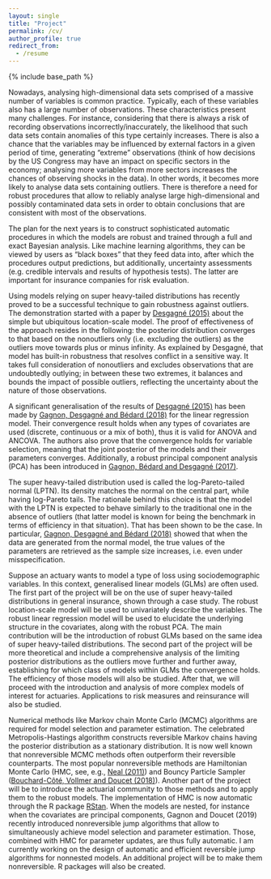 ```yaml
---
layout: single
title: "Project"
permalink: /cv/
author_profile: true
redirect_from:
  - /resume
---
```


{% include base_path %}

Nowadays, analysing high-dimensional data sets comprised of a massive number of variables is common practice. Typically, each of these variables also has a large number of observations. These characteristics present many challenges. For instance, considering that there is always a risk of recording observations incorrectly/inaccurately, the likelihood that such data sets contain anomalies of this type certainly increases. There is also a chance that the variables may be influenced by external factors in a given period of time, generating “extreme” observations (think of how decisions by the US Congress may have an impact on specific sectors in the economy; analysing more variables from more sectors increases the chances of observing shocks in the data). In other words, it becomes more likely to analyse data sets containing outliers. There is therefore a need for robust procedures that allow to reliably analyse large high-dimensional and possibly contaminated data sets in order to obtain conclusions that are consistent with most of the observations.  

The plan for the next years is to construct sophisticated automatic procedures in which the models are robust and trained through a full and exact Bayesian analysis. Like machine learning algorithms, they can be viewed by users as “black boxes” that they feed data into, after which the procedures output predictions, but additionally, uncertainty assessments (e.g. credible intervals and results of hypothesis tests). The latter are important for insurance companies for risk evaluation. 

Using models relying on super heavy-tailed distributions has recently proved to be a successful technique to gain robustness against outliers. The demonstration started with a paper by [Desgagné (2015)](https://projecteuclid.org/euclid.aos/1434546215) about the simple but ubiquitous location-scale model. The proof of effectiveness of the approach resides in the following: the posterior distribution converges to that based on the nonoutliers only (i.e. excluding the outliers) as the outliers move towards plus or minus infinity. As explained by Desgagné, that model has built-in robustness that resolves conflict in a sensitive way. It takes full consideration of nonoutliers and excludes observations that are undoubtedly outlying; in between these two extremes, it balances and bounds the impact of possible outliers, reflecting the uncertainty about the nature of those observations. 

A significant generalisation of the results of [Desgagné (2015)](https://projecteuclid.org/euclid.aos/1434546215) has been made by [Gagnon, Desgagné and Bédard (2018)](https://projecteuclid.org/euclid.ba/1558598428) for the linear regression model. Their convergence result holds when any types of covariates are used (discrete, continuous or a mix of both), thus it is valid for ANOVA and ANCOVA. The authors also prove that the convergence holds for variable selection, meaning that the joint posterior of the models and their parameters converges. Additionally, a robust principal component analysis (PCA) has been introduced in [Gagnon, Bédard and Desgagné (2017)](https://arxiv.org/abs/1711.06341). 

The super heavy-tailed distribution used is called the log-Pareto-tailed normal (LPTN). Its density matches the normal on the central part, while having log-Pareto tails. The rationale behind this choice is that the model with the LPTN is expected to behave similarly to the traditional one in the absence of outliers (that latter model is known for being the benchmark in terms of efficiency in that situation). That has been shown to be the case. In particular, [Gagnon, Desgagné and Bédard (2018)](https://projecteuclid.org/euclid.ba/1558598428) showed that when the data are generated from the normal model, the true values of the parameters are retrieved as the sample size increases, i.e. even under misspecification.  

Suppose an actuary wants to model a type of loss using sociodemographic variables. In this context, generalised linear models (GLMs) are often used. The first part of the project will be on the use of super heavy-tailed distributions in general insurance, shown through a case study. The robust location-scale model will be used to univariately describe the variables. The robust linear regression model will be used to elucidate the underlying structure in the covariates, along with the robust PCA. The main contribution will be the introduction of robust GLMs based on the same idea of super heavy-tailed distributions. The second part of the project will be more theoretical and include a comprehensive analysis of the limiting posterior distributions as the outliers move further and further away, establishing for which class of models within GLMs the convergence holds. The efficiency of those models will also be studied. After that, we will proceed with the introduction and analysis of more complex models of interest for actuaries. Applications to risk measures and reinsurance will also be studied. 

Numerical methods like Markov chain Monte Carlo (MCMC) algorithms are required for model selection and parameter estimation. The celebrated Metropolis-Hastings algorithm constructs reversible Markov chains having the posterior distribution as a stationary distribution. It is now well known that nonreversible MCMC methods often outperform their reversible counterparts. The most popular nonreversible methods are Hamiltonian Monte Carlo (HMC, see, e.g., [Neal (2011)](https://arxiv.org/abs/1206.1901)) and Bouncy Particle Sampler ([Bouchard-Côté, Vollmer and Doucet (2018)](https://doi.org/10.1080/01621459.2017.1294075 )). Another part of the project will be to introduce the actuarial community to those methods and to apply them to the robust models. The implementation of HMC is now automatic through the R package [RStan](https://mc-stan.org/users/interfaces/rstan). When the models are nested, for instance when the covariates are principal components, Gagnon and Doucet (2019) recently introduced nonreversible jump algorithms that allow to simultaneously achieve model selection and parameter estimation. Those, combined with HMC for parameter updates, are thus fully automatic. I am currently working on the design of automatic and efficient reversible jump algorithms for nonnested models. An additional project will be to make them nonreversible. R packages will also be created. 
